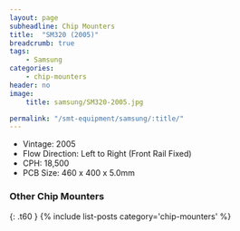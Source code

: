 ```yaml
---
layout: page
subheadline: Chip Mounters
title:  "SM320 (2005)"
breadcrumb: true
tags:
    - Samsung
categories:
    - chip-mounters
header: no
image:
    title: samsung/SM320-2005.jpg

permalink: "/smt-equipment/samsung/:title/"
---
```


- Vintage: 2005
- Flow Direction: Left to Right (Front Rail Fixed)
- CPH: 18,500
- PCB Size: 460 x 400 x 5.0mm

### Other Chip Mounters ###
{: .t60 }
{% include list-posts category='chip-mounters' %}
